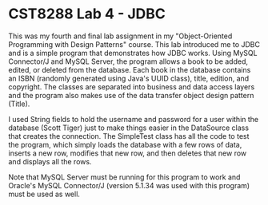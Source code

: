 # CST8288 Lab 4 - JDBC
This was my fourth and final lab assignment in my "Object-Oriented Programming with Design Patterns" course. This lab introduced me to JDBC and is a simple program that demonstrates how JDBC works. Using MySQL Connector/J and MySQL Server, the program allows a book to be added, edited, or deleted from the database. Each book in the database contains an ISBN (randomly generated using Java's UUID class), title, edition, and copyright. The classes are separated into business and data access layers and the program also makes use of the data transfer object design pattern (Title).

I used String fields to hold the username and password for a user within the database (Scott Tiger) just to make things easier in the DataSource class that creates the connection. The SimpleTest class has all the code to test the program, which simply loads the database with a few rows of data, inserts a new row, modifies that new row, and then deletes that new row and displays all the rows.

Note that MySQL Server must be running for this program to work and Oracle's MySQL Connector/J (version 5.1.34 was used with this program) must be used as well.
